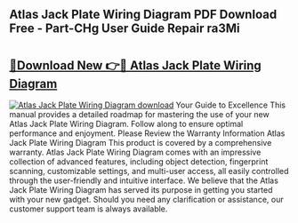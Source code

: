 ## Atlas Jack Plate Wiring Diagram PDF Download Free - Part-CHg User Guide Repair ra3Mi

# <h2><a href="http://dfnv4op.blite.top/?on=Atlas+Jack+Plate+Wiring+Diagram">🔗Download New 👉🔴 Atlas Jack Plate Wiring Diagram</a></h2>

[![Atlas Jack Plate Wiring Diagram download](https://i.imgur.com/lujVjoI.png)](http://dfnv4op.blite.top/?on=Atlas+Jack+Plate+Wiring+Diagram)
Your Guide to Excellence This manual provides a detailed roadmap for mastering the use of your new Atlas Jack Plate Wiring Diagram. Follow along to ensure optimal performance and enjoyment. Please Review the Warranty Information Atlas Jack Plate Wiring Diagram This product is covered by a comprehensive warranty. Atlas Jack Plate Wiring Diagram comes with an impressive collection of advanced features, including object detection, fingerprint scanning, customizable settings, and multi-user access, all easily controlled through the user-friendly and intuitive interface. We believe that the Atlas Jack Plate Wiring Diagram has served its purpose in getting you started with your new gadget. Should you need any clarification or assistance, our customer support team is always available.

